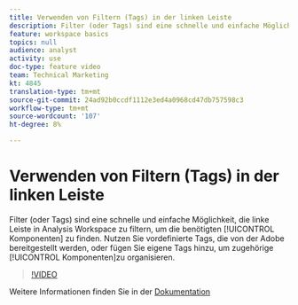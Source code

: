 ```yaml
---
title: Verwenden von Filtern (Tags) in der linken Leiste
description: Filter (oder Tags) sind eine schnelle und einfache Möglichkeit, die linke Leiste in Analysis Workspace zu filtern, um die benötigten Komponenten zu finden. Nutzen Sie vordefinierte Tags, die von der Adobe bereitgestellt werden, oder fügen Sie eigene Tags hinzu, um zugehörige Komponenten zu organisieren.
feature: workspace basics
topics: null
audience: analyst
activity: use
doc-type: feature video
team: Technical Marketing
kt: 4845
translation-type: tm+mt
source-git-commit: 24ad92b0ccdf1112e3ed4a0968cd47db757598c3
workflow-type: tm+mt
source-wordcount: '107'
ht-degree: 8%

---
```



# Verwenden von Filtern (Tags) in der linken Leiste

Filter (oder Tags) sind eine schnelle und einfache Möglichkeit, die linke Leiste in Analysis Workspace zu filtern, um die benötigten [!UICONTROL Komponenten] zu finden. Nutzen Sie vordefinierte Tags, die von der Adobe bereitgestellt werden, oder fügen Sie eigene Tags hinzu, um zugehörige [!UICONTROL Komponenten]zu organisieren.

>[!VIDEO](https://video.tv.adobe.com/v/32959/?quality=12)

Weitere Informationen finden Sie in der [Dokumentation](https://docs.adobe.com/content/help/de-DE/analytics/analyze/analysis-workspace/home.html)
